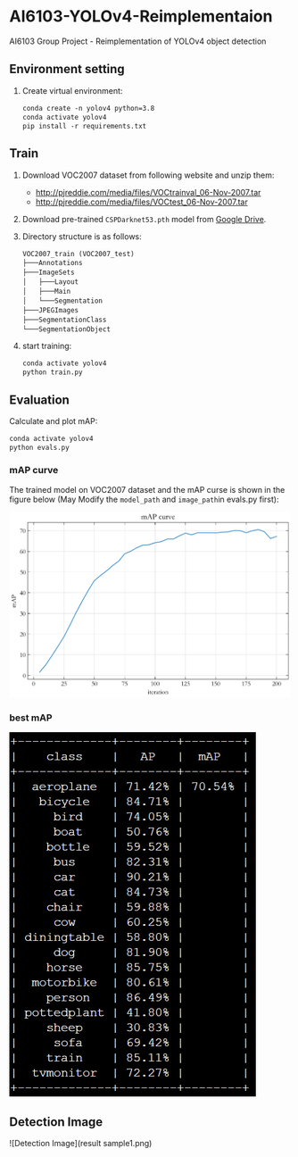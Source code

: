 # AI6103-YOLOv4-Reimplementaion

AI6103 Group Project - Reimplementation of YOLOv4 object detection

## Environment setting

1. Create virtual environment:

   ```shell
   conda create -n yolov4 python=3.8
   conda activate yolov4
   pip install -r requirements.txt
   ```

## Train

1. Download VOC2007 dataset from following website and unzip them:

   - http://pjreddie.com/media/files/VOCtrainval_06-Nov-2007.tar
   - http://pjreddie.com/media/files/VOCtest_06-Nov-2007.tar

2. Download pre-trained `CSPDarknet53.pth` model from [Google Drive](https://drive.google.com/file/d/1xqj_yx1Y_jz_UPHzzgNfNAcADtQSbDII/view?usp=share_link).

3. Directory structure is as follows:

   ```txt
   VOC2007_train (VOC2007_test)
   ├───Annotations
   ├───ImageSets
   │   ├───Layout
   │   ├───Main
   │   └───Segmentation
   ├───JPEGImages
   ├───SegmentationClass
   └───SegmentationObject
   ```

4. start training:

   ```shell
   conda activate yolov4
   python train.py
   ```

## Evaluation

Calculate and plot mAP:

```shell
conda activate yolov4
python evals.py
```

### mAP curve

The trained model on VOC2007 dataset and the mAP curse is shown in the figure below (May Modify the `model_path` and `image_path`in evals.py first):

![mAP Curve](mAP_Curve.png)

### best mAP

![mAP](map.png)

## Detection Image

![Detection Image](result sample1.png)
